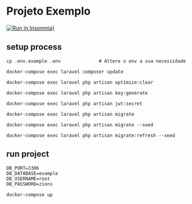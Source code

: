 # Projeto Exemplo

[![Run in Insomnia}](https://insomnia.rest/images/run.svg)](https://insomnia.rest/run/?label=API%20Heimdall&uri=https%3A%2F%2Fgitlab.com%2Fzionstech%2Fheimdall_web%2F-%2Fraw%2Fdevelop%2FInsomnia_2022-04-08.json)


## setup process

```
cp .env.example .env              # Altere o env a sua necessidade

docker-compose exec laravel composer update

docker-compose exec laravel php artisan optimize:clear

docker-compose exec laravel php artisan key:generate

docker-compose exec laravel php artisan jwt:secret

docker-compose exec laravel php artisan migrate

docker-compose exec laravel php artisan migrate --seed

docker-compose exec laravel php artisan migrate:refresh --seed
```

## run project

```
DB_PORT=3306
DB_DATABASE=example
DB_USERNAME=root
DB_PASSWORD=zions

docker-compose up
```
